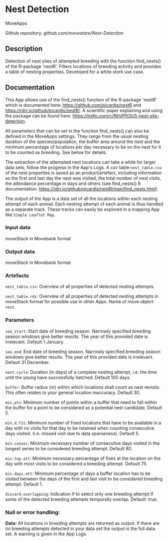 # Nest Detection
MoveApps

Github repository: *github.com/movestore/Nest-Detection*

## Description
Detection of nest sites of attempted breeding with the function find_nests() of the R-package 'nestR'. Filters locations of breeding activity and provides a table of nesting properties. Developed for a white stork use case.

## Documentation
This App allows use of the find_nests() function of the R-package 'nestR' which is documented here: https://github.com/picardis/nestR and https://rdrr.io/github/picardis/nestR/. A scientific paper explaining and using the package can be found here: https://trello.com/c/NhVPfOIt/5-nest-site-detection.

All parameters that can be set in the function find_nests() can also be defined in the MoveApps settings. They range from the usual nesting duration of the species/population, the buffer area around the nest and the minimum percentage of locations per day necessary to be on the nest for it to be counted as breeding. See below for details.

The extraction of the attempted nest locations can take a while for larger data sets, follow the progress in the App's Logs. A csv table `nest_table.csv` of the nest properties is saved as an product/artefact, including information as the first and last day the nest was visited, the total number of nest visits, the attendance percentage in days and others (see find_nests() R documentation: https://rdrr.io/github/picardis/nestR/man/find_nests.html).

The output of the App is a data set of all the locations within each nesting attempt of each animal. Each nesting attempt of each animal is thus handled as a separate track. These tracks can easily be explored in a mapping App like `Simple Leaflet Map`.

### Input data
moveStack in Movebank format

### Output data
moveStack in Movebank format


### Artefacts
`nest_table.csv`: Overview of all properties of detected nesting attempts.

`nest_table.rds`: Overview of all properties of detected nesting attempts in moveStack format for possible use in other Apps. Name of move object: `nest`.

### Parameters 
`sea_start`: Start date of breeding season. Narrowly specified breeding season windows give better results. The year of this provided date is irrelevant. Default 1 January.

`sea_end`: End date of breeding season. Narrowly specified breeding season windows give better results. The year of this provided date is irrelevant. Default 31 December.

`nest.cycle`: Duration (in days) of a complete nesting attempt, i.e. the time until the young have successfully hatched. Default 100 days.

`buffer`: Buffer radius (m) within which locations shall count as nest revisits. This often relates to your general location inaccuracy. Default 30.

`min.pts`: Minimum number of points within a buffer that need to fall within the buffer for a point to be considered as a potential nest candidate. Default 5.

`min.d.fit`: Minimum number of fixed locations that have to be available in a day with no visits for that day to be retained when counting consecutive days visited. (i.e. missed visit due to data sparseness). Default 5.

`min.consec`: Minimum necessary number of consecutive days visited in the longest series to be considered breeding attempt. Default 80.

`min.top.att`: Minimum necessary percentage of fixes at the location on the day with most visits to be considered a breeding attempt. Default 75.

`min.days.att`: Minimum percentage of days a buffer location has to be visited between the days of the first and last visit to be considered breeding attempt. Default 1.

`discard.overlapping`: Indication if to select only one breeding attempt if some of the detected breeding attempts temporally overlap. Default: true.

### Null or error handling:
**Data:** All locations in breeding attempts are returned as output. If there are no breeding attempts detected in your data set the output is the full data set. A warning is given in the App Logs.
